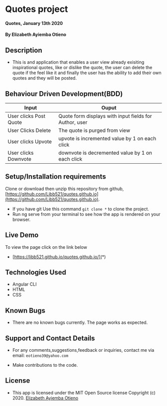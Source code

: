 # Quotes project
#### Quotes, January 13th 2020
#### By **Elizabeth Ayiemba Otieno**

## Description
- This is and application that enables a user view already exisiting inspirational quotes, like or dislike the quote, the user can delete the quote if the feel like it and finally the user has the ability to add their own quotes and they will be posted.

## Behaviour Driven Development(BDD)

| Input                        | Ouput                                                                                            |
|--------------------------    |----------------------------------------------------------------------------------------------    |
| User clicks Post  Quote     | Quote form displays with input fields for Author, user                  |
| User Clicks Delete           | The quote is purged from view             |
| User clicks Upvote        |   upvote is incremented value by   1 on each click      |
| User clicks Downvote     | downvote is decremented value by 1 on each click     |

## Setup/Installation requirements
Clone or download then unzip this repository from github,
 [https://github.com/Libb521/quotes.github.io](https://github.com/Libb521/quotes.github.io).
- If you have git Use this command `git clone *` to clone the project.
- Run ng serve from your terminal to see how the app is rendered on your browser.

## Live Demo
To view the page click on the link below
* [https://libb521.github.io/quotes.github.io/](*)

## Technologies Used
- Angular CLI
- HTML
- CSS

## Known Bugs
- There are no known bugs currently. The page works as expected.

## Support and Contact Details
- For any comments,suggestions,feedback or inquiries, contact me via email: `eotieno39@yahoo.com`


- Make contributions to the code.

## License
- This app is licensed under the MIT Open Source license Copyright (c) 2020. [Elizabeth Ayiemba Otieno](https://github.com/Libb521)
